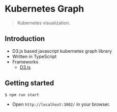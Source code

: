 # Kubernetes Graph
> Kubernetes visualization.

## Introduction

* D3.js based javascript kubernetes graph library
* Written in TypeScript
* Frameworks
  * [D3.js](https://d3js.org/)

## Getting started

```
$ npm run start
```

* Open `http://localhost:3002/` in your browser.

